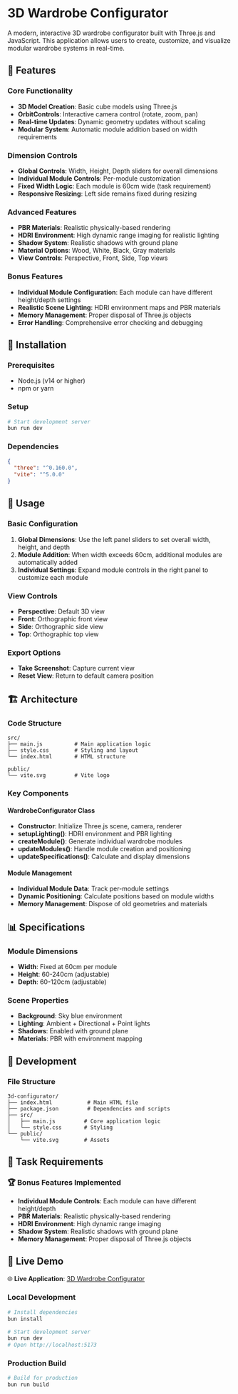 # 3D Wardrobe Configurator

A modern, interactive 3D wardrobe configurator built with Three.js and JavaScript. This application allows users to create, customize, and visualize modular wardrobe systems in real-time.

## 🎯 Features

### Core Functionality

- **3D Model Creation**: Basic cube models using Three.js
- **OrbitControls**: Interactive camera control (rotate, zoom, pan)
- **Real-time Updates**: Dynamic geometry updates without scaling
- **Modular System**: Automatic module addition based on width requirements

### Dimension Controls

- **Global Controls**: Width, Height, Depth sliders for overall dimensions
- **Individual Module Controls**: Per-module customization
- **Fixed Width Logic**: Each module is 60cm wide (task requirement)
- **Responsive Resizing**: Left side remains fixed during resizing

### Advanced Features

- **PBR Materials**: Realistic physically-based rendering
- **HDRI Environment**: High dynamic range imaging for realistic lighting
- **Shadow System**: Realistic shadows with ground plane
- **Material Options**: Wood, White, Black, Gray materials
- **View Controls**: Perspective, Front, Side, Top views

### Bonus Features

- **Individual Module Configuration**: Each module can have different height/depth settings
- **Realistic Scene Lighting**: HDRI environment maps and PBR materials
- **Memory Management**: Proper disposal of Three.js objects
- **Error Handling**: Comprehensive error checking and debugging

## 🚀 Installation

### Prerequisites

- Node.js (v14 or higher)
- npm or yarn

### Setup

```bash
# Start development server
bun run dev
```

### Dependencies

```json
{
  "three": "^0.160.0",
  "vite": "^5.0.0"
}
```

## 📖 Usage

### Basic Configuration

1. **Global Dimensions**: Use the left panel sliders to set overall width, height, and depth
2. **Module Addition**: When width exceeds 60cm, additional modules are automatically added
3. **Individual Settings**: Expand module controls in the right panel to customize each module

### View Controls

- **Perspective**: Default 3D view
- **Front**: Orthographic front view
- **Side**: Orthographic side view
- **Top**: Orthographic top view

### Export Options

- **Take Screenshot**: Capture current view
- **Reset View**: Return to default camera position

## 🏗️ Architecture

### Code Structure

```
src/
├── main.js          # Main application logic
├── style.css        # Styling and layout
└── index.html       # HTML structure

public/
└── vite.svg         # Vite logo
```

### Key Components

#### WardrobeConfigurator Class

- **Constructor**: Initialize Three.js scene, camera, renderer
- **setupLighting()**: HDRI environment and PBR lighting
- **createModule()**: Generate individual wardrobe modules
- **updateModules()**: Handle module creation and positioning
- **updateSpecifications()**: Calculate and display dimensions

#### Module Management

- **Individual Module Data**: Track per-module settings
- **Dynamic Positioning**: Calculate positions based on module widths
- **Memory Management**: Dispose of old geometries and materials

## 📊 Specifications

### Module Dimensions

- **Width**: Fixed at 60cm per module
- **Height**: 60-240cm (adjustable)
- **Depth**: 60-120cm (adjustable)

### Scene Properties

- **Background**: Sky blue environment
- **Lighting**: Ambient + Directional + Point lights
- **Shadows**: Enabled with ground plane
- **Materials**: PBR with environment mapping

## 🔧 Development

### File Structure

```
3d-configurator/
├── index.html           # Main HTML file
├── package.json         # Dependencies and scripts
├── src/
│   ├── main.js         # Core application logic
│   └── style.css       # Styling
└── public/
    └── vite.svg        # Assets
```

## 🎯 Task Requirements

### 🏆 Bonus Features Implemented

- **Individual Module Controls**: Each module can have different height/depth
- **PBR Materials**: Realistic physically-based rendering
- **HDRI Environment**: High dynamic range imaging
- **Shadow System**: Realistic shadows with ground plane
- **Memory Management**: Proper disposal of Three.js objects

## 🚀 Live Demo

🌐 **Live Application**: [3D Wardrobe Configurator](https://3d-configurator-silk.vercel.app/)

### Local Development

```bash
# Install dependencies
bun install

# Start development server
bun run dev
# Open http://localhost:5173
```

### Production Build

```bash
# Build for production
bun run build
```
